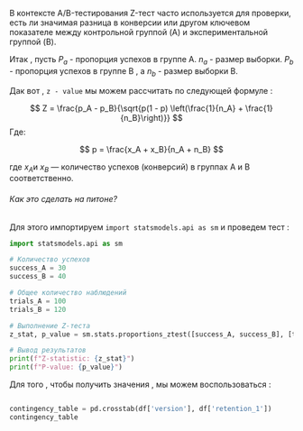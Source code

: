 В контексте A/B-тестирования Z-тест часто используется для проверки, есть ли значимая разница в конверсии или другом ключевом показателе между контрольной группой (A) и экспериментальной группой (B).

Итак , пусть $P_a$ - пропорция успехов в группе А. $n_a$ - размер выборки.  $P_b$ - пропорция успехов в группе B , а $n_b$ - размер выборки B. 

Дак вот , `z - value` мы можем рассчитать по следующей формуле : 

$$
Z = \frac{p_A - p_B}{\sqrt{p(1 - p) \left(\frac{1}{n_A} + \frac{1}{n_B}\right)}}
$$
Где:

$$
p = \frac{x_A + x_B}{n_A + n_B}
$$

где $x_A​$ и  $x_B$​ — количество успехов (конверсий) в группах A и B соответственно.

<h6>Как это сделать на питоне? </h6>

Для этого импортируем `import statsmodels.api as sm` и проведем тест : 

```python
import statsmodels.api as sm

# Количество успехов
success_A = 30
success_B = 40

# Общее количество наблюдений
trials_A = 100
trials_B = 120

# Выполнение Z-теста
z_stat, p_value = sm.stats.proportions_ztest([success_A, success_B], [trials_A, trials_B])

# Вывод результатов
print(f"Z-statistic: {z_stat}")
print(f"P-value: {p_value}")

```

Для того , чтобы получить значения , мы можем воспользоваться : 

```python

contingency_table = pd.crosstab(df['version'], df['retention_1'])
contingency_table
```

